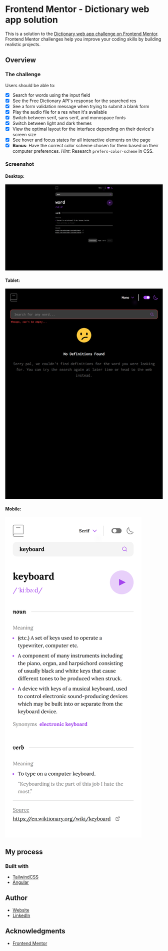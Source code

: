 # Frontend Mentor - Dictionary web app solution

This is a solution to the [Dictionary web app challenge on Frontend Mentor](https://www.frontendmentor.io/challenges/dictionary-web-app-h5wwnyuKFL). Frontend Mentor challenges help you improve your coding skills by building realistic projects.

## Overview

### The challenge

Users should be able to:

- [x] Search for words using the input field
- [x] See the Free Dictionary API's response for the searched res
- [x] See a form validation message when trying to submit a blank form
- [x] Play the audio file for a res when it's available
- [x] Switch between serif, sans serif, and monospace fonts
- [x] Switch between light and dark themes
- [x] View the optimal layout for the interface depending on their device's screen size
- [x] See hover and focus states for all interactive elements on the page
- [x] **Bonus**: Have the correct color scheme chosen for them based on their computer preferences. _Hint_: Research `prefers-color-scheme` in CSS.

### Screenshot

#### Desktop:

![Desktop](src/assets/screenshot-desktop.png)

#### Tablet:

![Mobile](src/assets/screenshot-tablet.png)

#### Mobile:

![Mobile](src/assets/screenshot-mobile.png)

## My process

### Built with

- [TailwindCSS](https://tailwindcss.com/)
- [Angular](https://angular.dev/)

## Author

- [Website](https://www.ckarakoc.nl)
- [LinkedIn](https://www.linkedin.com/in/celal-karakoç/)

## Acknowledgments

- [Frontend Mentor](https://www.frontendmentor.io)

